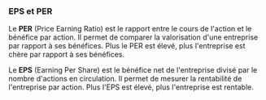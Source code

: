 ### EPS et PER

Le **PER** (Price Earning Ratio) est le rapport entre le cours de l'action et le bénéfice par action. Il permet de comparer la valorisation d'une entreprise par rapport à ses bénéfices. Plus le PER est élevé, plus l'entreprise est chère par rapport à ses bénéfices.

Le **EPS** (Earning Per Share) est le bénéfice net de l'entreprise divisé par le nombre d'actions en circulation. Il permet de mesurer la rentabilité de l'entreprise par action. Plus l'EPS est élevé, plus l'entreprise est rentable.
